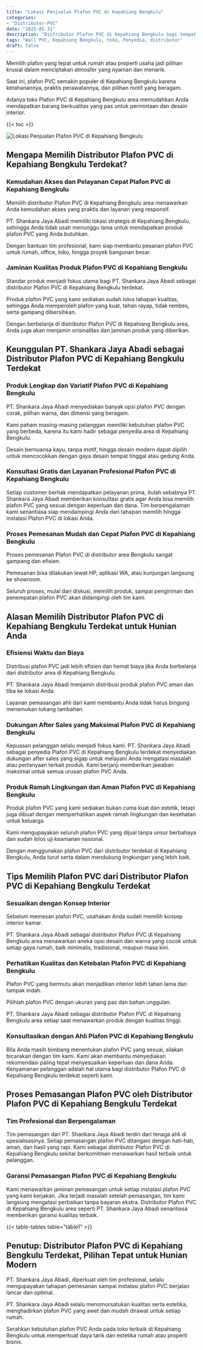 ```yaml
---
title: "Lokasi Penjualan Plafon PVC di Kepahiang Bengkulu"
categories: 
- "Distributor-PVC"
date: "2025-05-31"
description: "Distributor Plafon PVC di Kepahiang Bengkulu bagi tempat tinggal, office, serta gerai. Produk terbaik, variasi motif, warna modern, dengan layanan instalasi dikerjakan oleh tenaga ahli profesional dan garansi resmi!|Servis distribusi Plafon PVC di Kepahiang Bengkulu bagi keperluan tempat tinggal, perkantoran, atau ritel, beserta produk berkualitas dan penempatan oleh tim profesional serta kepastian resmi.|Pilihan Plafon PVC di Kepahiang Bengkulu yang terbukti bagi rumah, kantor, dan gerai, dengan produk terbaik dan penempatan dikerjakan oleh teknisi ahli dan kepastian resmi.|Distribusi Plafon PVC di Kepahiang Bengkulu bagi rumah, office, serta toko, dengan panel unggulan dan instalasi oleh tim ahli, dilengkapi dengan garansi resmi.}"
tags: "Wall PVC, Kepahiang Bengkulu, toko, Penyedia, distributor"
draft: false
---
```


Memilih plafon yang tepat untuk rumah atau properti usaha jadi pilihan krusial dalam menciptakan atmosfer yang nyaman dan menarik.

Saat ini, plafon PVC semakin populer di Kepahiang Bengkulu karena ketahanannya, praktis perawatannya, dan pilihan motif yang beragam.

Adanya toko Plafon PVC di Kepahiang Bengkulu area memudahkan Anda mendapatkan barang berkualitas yang pas untuk permintaan dan desain interior.

{{< toc >}}

![Lokasi Penjualan Plafon PVC di Kepahiang Bengkulu](/images/Distributor-PVC/Lokasi-Penjualan-Plafon-PVC-di-Kepahiang-Bengkulu.png)


## Mengapa Memilih Distributor Plafon PVC di Kepahiang Bengkulu Terdekat?

### Kemudahan Akses dan Pelayanan Cepat Plafon PVC di Kepahiang Bengkulu

Memilih distributor Plafon PVC di Kepahiang Bengkulu area menawarkan Anda kemudahan akses yang praktis dan layanan yang responsif.

PT. Shankara Jaya Abadi memiliki lokasi strategis di Kepahiang Bengkulu, sehingga Anda tidak usah menunggu lama untuk mendapatkan produk plafon PVC yang Anda butuhkan.

Dengan bantuan tim profesional, kami siap membantu pesanan plafon PVC untuk rumah, office, toko, hingga proyek bangunan besar.

### Jaminan Kualitas Produk Plafon PVC di Kepahiang Bengkulu

Standar produk menjadi fokus utama bagi PT. Shankara Jaya Abadi sebagai distributor Plafon PVC di Kepahiang Bengkulu terdekat.

Produk plafon PVC yang kami sediakan sudah lolos tahapan kualitas, sehingga Anda memperoleh plafon yang kuat, tahan rayap, tidak rembes, serta gampang dibersihkan.

Dengan berbelanja di distributor Plafon PVC di Kepahiang Bengkulu area, Anda juga akan menjamin orisinalitas dan jaminan produk yang diberikan.

## Keunggulan PT. Shankara Jaya Abadi sebagai Distributor Plafon PVC di Kepahiang Bengkulu Terdekat

### Produk Lengkap dan Variatif Plafon PVC di Kepahiang Bengkulu

PT. Shankara Jaya Abadi menyediakan banyak opsi plafon PVC dengan corak, pilihan warna, dan dimensi yang beragam.

Kami paham masing-masing pelanggan memiliki kebutuhan plafon PVC yang berbeda, karena itu kami hadir sebagai penyedia area di Kepahiang Bengkulu.

Desain bernuansa kayu, tanpa motif, hingga desain modern dapat dipilih untuk mencocokkan dengan gaya desain tempat tinggal atau gedung Anda.

### Konsultasi Gratis dan Layanan Profesional Plafon PVC di Kepahiang Bengkulu

Setiap customer berhak mendapatkan pelayanan prima, itulah sebabnya PT. Shankara Jaya Abadi memberikan konsultasi gratis agar Anda bisa memilih plafon PVC yang sesuai dengan keperluan dan dana. Tim berpengalaman kami senantiasa siap mendampingi Anda dari tahapan memilih hingga instalasi Plafon PVC di lokasi Anda.

### Proses Pemesanan Mudah dan Cepat Plafon PVC di Kepahiang Bengkulu

Proses pemesanan Plafon PVC di distributor area Bengkulu sangat gampang dan efisien.

Pemesanan bisa dilakukan lewat HP, aplikasi WA, atau kunjungan langsung ke showroom.

Seluruh proses, mulai dari diskusi, memilih produk, sampai pengiriman dan penempatan plafon PVC akan didampingi oleh tim kami.

## Alasan Memilih Distributor Plafon PVC di Kepahiang Bengkulu Terdekat untuk Hunian Anda

### Efisiensi Waktu dan Biaya

Distribusi plafon PVC jadi lebih efisien dan hemat biaya jika Anda berbelanja dari distributor area di Kepahiang Bengkulu.

PT. Shankara Jaya Abadi menjamin distribusi produk plafon PVC aman dan tiba ke lokasi Anda.

Layanan pemasangan ahli dari kami membantu Anda tidak harus bingung menemukan tukang tambahan.

### Dukungan After Sales yang Maksimal Plafon PVC di Kepahiang Bengkulu

Kepuasan pelanggan selalu menjadi fokus kami. PT. Shankara Jaya Abadi sebagai penyedia Plafon PVC di Kepahiang Bengkulu terdekat menyediakan dukungan after sales yang sigap untuk melayani Anda mengatasi masalah atau pertanyaan terkait produk. Kami berjanji memberikan jawaban maksimal untuk semua urusan plafon PVC Anda.

### Produk Ramah Lingkungan dan Aman Plafon PVC di Kepahiang Bengkulu

Produk plafon PVC yang kami sediakan bukan cuma kuat dan estetik, tetapi juga dibuat dengan memperhatikan aspek ramah lingkungan dan kesehatan untuk keluarga.

Kami mengupayakan seluruh plafon PVC yang dijual tanpa unsur berbahaya dan sudah lolos uji keamanan nasional.

Dengan menggunakan plafon PVC dari distributor terdekat di Kepahiang Bengkulu, Anda turut serta dalam mendukung lingkungan yang lebih baik.

## Tips Memilih Plafon PVC dari Distributor Plafon PVC di Kepahiang Bengkulu Terdekat

### Sesuaikan dengan Konsep Interior

Sebelum memesan plafon PVC, usahakan Anda sudah memilih konsep interior kamar.

PT. Shankara Jaya Abadi sebagai distributor Plafon PVC di Kepahiang Bengkulu area menawarkan aneka opsi desain dan warna yang cocok untuk setiap gaya rumah, baik minimalis, tradisional, maupun masa kini.

### Perhatikan Kualitas dan Ketebalan Plafon PVC di Kepahiang Bengkulu

Plafon PVC yang bermutu akan menjadikan interior lebih tahan lama dan tampak indah.

Pilihlah plafon PVC dengan ukuran yang pas dan bahan unggulan.

PT. Shankara Jaya Abadi sebagai distributor Plafon PVC di Kepahiang Bengkulu area setiap saat menawarkan produk dengan kualitas tinggi.

### Konsultasikan dengan Ahli Plafon PVC di Kepahiang Bengkulu

Bila Anda masih bimbang menentukan plafon PVC yang sesuai, silakan bicarakan dengan tim kami. Kami akan membantu menyediakan rekomendasi paling tepat menyesuaikan keperluan dan dana Anda. Kenyamanan pelanggan adalah hal utama bagi distributor Plafon PVC di Kepahiang Bengkulu terdekat seperti kami.

## Proses Pemasangan Plafon PVC oleh Distributor Plafon PVC di Kepahiang Bengkulu Terdekat

### Tim Profesional dan Berpengalaman

Tim pemasangan dari PT. Shankara Jaya Abadi terdiri dari tenaga ahli di spesialisasinya. Setiap pemasangan plafon PVC ditangani dengan hati-hati, aman, dan hasil yang rapi. Kami sebagai distributor Plafon PVC di Kepahiang Bengkulu sekitar berkomitmen menawarkan hasil terbaik untuk pelanggan.

### Garansi Pemasangan Plafon PVC di Kepahiang Bengkulu

Kami menawarkan jaminan pemasangan untuk setiap instalasi plafon PVC yang kami kerjakan. Jika terjadi masalah setelah pemasangan, tim kami langsung mengatasi perbaikan tanpa bayaran ekstra. Distributor Plafon PVC di Kepahiang Bengkulu area seperti PT. Shankara Jaya Abadi senantiasa memberikan garansi kualitas terbaik.

{{< table-tables table="table1" >}}

## Penutup: Distributor Plafon PVC di Kepahiang Bengkulu Terdekat, Pilihan Tepat untuk Hunian Modern

PT. Shankara Jaya Abadi, diperkuat oleh tim profesional, selalu mengupayakan tahapan pemesanan sampai instalasi plafon PVC berjalan lancar dan optimal.

PT. Shankara Jaya Abadi selalu menomorsatukan kualitas serta estetika, menghadirkan plafon PVC yang awet dan mudah dirawat untuk setiap rumah.

Serahkan kebutuhan plafon PVC Anda pada toko terbaik di Kepahiang Bengkulu untuk memperkuat daya tarik dan estetika rumah atau properti bisnis.